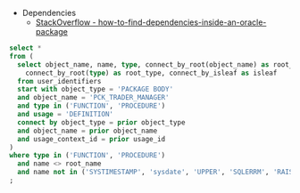 * Dependencies
  * [StackOverflow - how-to-find-dependencies-inside-an-oracle-package ](https://stackoverflow.com/questions/39246751/how-to-find-dependencies-inside-an-oracle-package)
  
````sql
select *
from (
  select object_name, name, type, connect_by_root(object_name) as root_object_name, connect_by_root(name) as root_name,
    connect_by_root(type) as root_type, connect_by_isleaf as isleaf
  from user_identifiers
  start with object_type = 'PACKAGE BODY'
  and object_name = 'PCK_TRADER_MANAGER'
  and type in ('FUNCTION', 'PROCEDURE')
  and usage = 'DEFINITION'
  connect by object_type = prior object_type
  and object_name = prior object_name
  and usage_context_id = prior usage_id
)
where type in ('FUNCTION', 'PROCEDURE')
  and name <> root_name 
  and name not in ('SYSTIMESTAMP', 'sysdate', 'UPPER', 'SQLERRM', 'RAISE_APPLICATION_ERROR')
;
````
